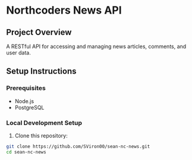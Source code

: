# Northcoders News API

## Project Overview

A RESTful API for accessing and managing news articles, comments, and user data.

## Setup Instructions

### Prerequisites

- Node.js
- PostgreSQL

### Local Development Setup

1. Clone this repository:

```bash
git clone https://github.com/SViron00/sean-nc-news.git
cd sean-nc-news
```
